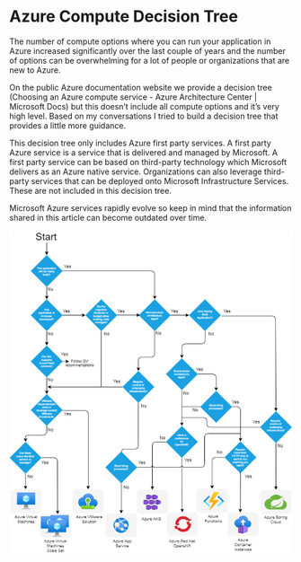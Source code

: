 # Azure Compute Decision Tree

The number of compute options where you can run your application in Azure increased significantly over the last couple of years and the number of options can be overwhelming for a lot of people or organizations that are new to Azure.

On the public Azure documentation website we provide a decision tree (Choosing an Azure compute service - Azure Architecture Center | Microsoft Docs) but this doesn’t include all compute options and it’s very high level. Based on my conversations I tried to build a decision tree that provides a little more guidance. 

This decision tree only includes Azure first party services. A first party Azure service is a service that is delivered and managed by Microsoft. A first party service can be based on third-party technology which Microsoft delivers as an Azure native service. Organizations can also leverage third-party services that can be deployed onto Microsoft Infrastructure Services. These are not included in this decision tree.

Microsoft Azure services rapidly evolve so keep in mind that the information shared in this article can become outdated over time. 

![Picture of decision tree](/images/AzureComputeDecisionTree.png)
